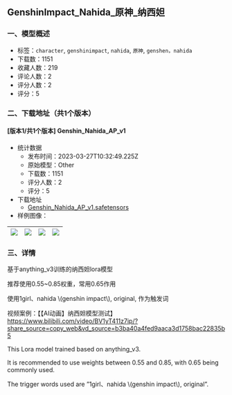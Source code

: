 ## GenshinImpact_Nahida_原神_纳西妲
### 一、模型概述

- 标签：`character`, `genshinimpact`, `nahida`, `原神`, `genshen，nahida`
- 下载数：1151
- 收藏人数：219
- 评论人数：2
- 评分人数：2
- 评分：5

### 二、下载地址（共1个版本）

#### [版本1/共1个版本] Genshin_Nahida_AP_v1

- 统计数据
  - 发布时间：2023-03-27T10:32:49.225Z
  - 原始模型：Other
  - 下载数：1151
  - 评分人数：2
  - 评分：5
- 下载地址
  - [Genshin_Nahida_AP_v1.safetensors](https://civitai.com/api/download/models/29587)
- 样例图像：

| <img src="https://image.civitai.com/xG1nkqKTMzGDvpLrqFT7WA/6a584019-74aa-4b23-c8ee-309aa712bf00/width=450/334797.jpeg" /> | <img src="https://image.civitai.com/xG1nkqKTMzGDvpLrqFT7WA/3b33067c-12a8-4105-bb5c-1de38fae6900/width=450/334808.jpeg" /> | <img src="https://image.civitai.com/xG1nkqKTMzGDvpLrqFT7WA/5aaa19d9-a875-4429-7c7a-209fa6b48b00/width=450/334807.jpeg" /> | <img src="https://image.civitai.com/xG1nkqKTMzGDvpLrqFT7WA/fc9a0b89-92ed-4806-4696-304cdf805c00/width=450/334803.jpeg" /> |
| ---- | ---- | ---- | ---- |


### 三、详情
<p>基于anything_v3训练的纳西妲lora模型</p><p></p><p>推荐使用0.55~0.85权重，常用0.65作用</p><p></p><p>使用1girl、nahida \(genshin impact\), original, 作为触发词</p><p></p><p>视频案例：【【AI动画】纳西妲模型测试】 <a target="_blank" rel="ugc" href="https://www.bilibili.com/video/BV1yT411z7ip/?share_source=copy_web&amp;vd_source=b3ba40a4fed9aaca3d1758bac22835b5">https://www.bilibili.com/video/BV1yT411z7ip/?share_source=copy_web&amp;vd_source=b3ba40a4fed9aaca3d1758bac22835b5</a></p><p></p><p>This Lora model trained based on anything_v3.</p><p></p><p>It is recommended to use weights between 0.55 and 0.85, with 0.65 being commonly used.</p><p></p><p>The trigger words used are ”1girl、nahida \(genshin impact\), original”.</p>